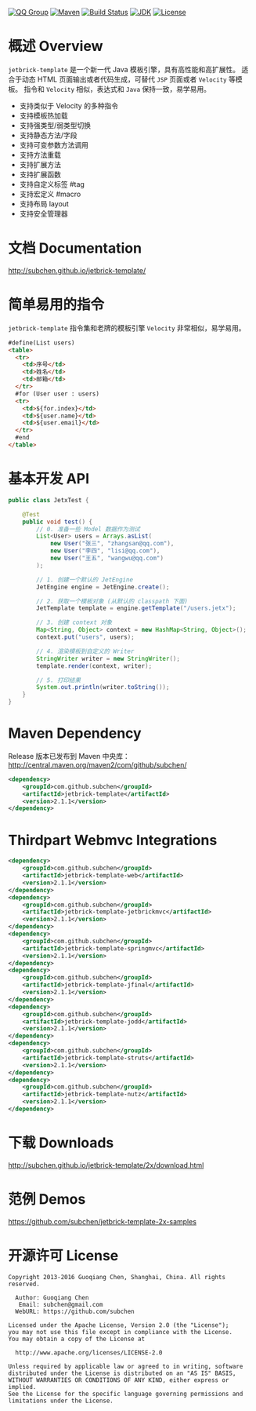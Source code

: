 [![QQ Group](http://img.shields.io/badge/QQ-310491655-orange.svg?style=flat)](http://shang.qq.com/wpa/qunwpa?idkey=c81a8f922d2b00422761558c4c547a4c4af778edcb0a70c99aadf9e33d80cb11)
[![Maven](https://img.shields.io/maven-central/v/com.github.subchen/jetbrick-template.svg?style=flat&label=jetbrick-template)](http://search.maven.org/#search%7Cga%7C1%7Ca%3A%22jetbrick-template%22)
[![Build Status](https://travis-ci.org/subchen/jetbrick-template-2x.svg?branch=master)](https://travis-ci.org/subchen/jetbrick-template-2x)
[![JDK](http://img.shields.io/badge/JDK-v6.0+-yellow.svg?style=flat)](http://www.oracle.com/technetwork/java/javase/downloads/index.html)
[![License](http://img.shields.io/badge/License-Apache_2-red.svg?style=flat)](http://www.apache.org/licenses/LICENSE-2.0)


概述 Overview
==================

`jetbrick-template` 是一个新一代 Java 模板引擎，具有高性能和高扩展性。 适合于动态 HTML 页面输出或者代码生成，可替代 `JSP` 页面或者 `Velocity` 等模板。 指令和 `Velocity` 相似，表达式和 `Java` 保持一致，易学易用。

* 支持类似于 Velocity 的多种指令
* 支持模板热加载
* 支持强类型/弱类型切换
* 支持静态方法/字段
* 支持可变参数方法调用
* 支持方法重载
* 支持扩展方法
* 支持扩展函数
* 支持自定义标签 #tag
* 支持宏定义 #macro
* 支持布局 layout
* 支持安全管理器


文档 Documentation
=========================

http://subchen.github.io/jetbrick-template/


简单易用的指令
=================

`jetbrick-template` 指令集和老牌的模板引擎 `Velocity` 非常相似，易学易用。

```html
#define(List users)
<table>
  <tr>
    <td>序号</td>
    <td>姓名</td>
    <td>邮箱</td>
  </tr>
  #for (User user : users)
  <tr>
    <td>${for.index}</td>
    <td>${user.name}</td>
    <td>${user.email}</td>
  </tr>
  #end
</table>
```

基本开发 API 
=================

```java
public class JetxTest {

    @Test
    public void test() {
        // 0. 准备一些 Model 数据作为测试
        List<User> users = Arrays.asList(
            new User("张三", "zhangsan@qq.com"),
            new User("李四", "lisi@qq.com"),
            new User("王五", "wangwu@qq.com")
        );

        // 1. 创建一个默认的 JetEngine
        JetEngine engine = JetEngine.create();

        // 2. 获取一个模板对象 (从默认的 classpath 下面)
        JetTemplate template = engine.getTemplate("/users.jetx");

        // 3. 创建 context 对象
        Map<String, Object> context = new HashMap<String, Object>();
        context.put("users", users);

        // 4. 渲染模板到自定义的 Writer
        StringWriter writer = new StringWriter();
        template.render(context, writer);

        // 5. 打印结果
        System.out.println(writer.toString());
    }
}
```

Maven Dependency
=============================

Release 版本已发布到 Maven 中央库： http://central.maven.org/maven2/com/github/subchen/

```xml
<dependency>
    <groupId>com.github.subchen</groupId>
    <artifactId>jetbrick-template</artifactId>
    <version>2.1.1</version>
</dependency>
```


Thirdpart Webmvc Integrations
====================================

```xml
<dependency>
    <groupId>com.github.subchen</groupId>
    <artifactId>jetbrick-template-web</artifactId>
    <version>2.1.1</version>
</dependency>
<dependency>
    <groupId>com.github.subchen</groupId>
    <artifactId>jetbrick-template-jetbrickmvc</artifactId>
    <version>2.1.1</version>
</dependency>
<dependency>
    <groupId>com.github.subchen</groupId>
    <artifactId>jetbrick-template-springmvc</artifactId>
    <version>2.1.1</version>
</dependency>
<dependency>
    <groupId>com.github.subchen</groupId>
    <artifactId>jetbrick-template-jfinal</artifactId>
    <version>2.1.1</version>
</dependency>
<dependency>
    <groupId>com.github.subchen</groupId>
    <artifactId>jetbrick-template-jodd</artifactId>
    <version>2.1.1</version>
</dependency>
<dependency>
    <groupId>com.github.subchen</groupId>
    <artifactId>jetbrick-template-struts</artifactId>
    <version>2.1.1</version>
</dependency>
<dependency>
    <groupId>com.github.subchen</groupId>
    <artifactId>jetbrick-template-nutz</artifactId>
    <version>2.1.1</version>
</dependency>
```


下载 Downloads
=========================

http://subchen.github.io/jetbrick-template/2x/download.html


范例 Demos
=========================

https://github.com/subchen/jetbrick-template-2x-samples



开源许可 License
===================

```
Copyright 2013-2016 Guoqiang Chen, Shanghai, China. All rights reserved.

  Author: Guoqiang Chen
   Email: subchen@gmail.com
  WebURL: https://github.com/subchen

Licensed under the Apache License, Version 2.0 (the "License");
you may not use this file except in compliance with the License.
You may obtain a copy of the License at

  http://www.apache.org/licenses/LICENSE-2.0

Unless required by applicable law or agreed to in writing, software
distributed under the License is distributed on an "AS IS" BASIS,
WITHOUT WARRANTIES OR CONDITIONS OF ANY KIND, either express or implied.
See the License for the specific language governing permissions and
limitations under the License.
```
